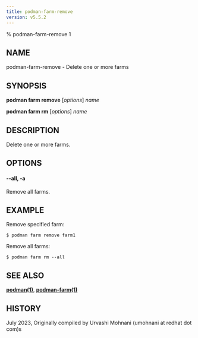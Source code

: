 ```yaml
---
title: podman-farm-remove
version: v5.5.2
---
```


% podman-farm-remove 1

## NAME
podman\-farm\-remove - Delete one or more farms

## SYNOPSIS
**podman farm remove** [*options*] *name*

**podman farm rm** [*options*] *name*

## DESCRIPTION
Delete one or more farms.

## OPTIONS

#### **--all**, **-a**

Remove all farms.

## EXAMPLE

Remove specified farm:
```
$ podman farm remove farm1
```

Remove all farms:
```
$ podman farm rm --all
```

## SEE ALSO
**[podman(1)](podman.1.md)**, **[podman-farm(1)](podman-farm.1.md)**

## HISTORY
July 2023, Originally compiled by Urvashi Mohnani (umohnani at redhat dot com)s
